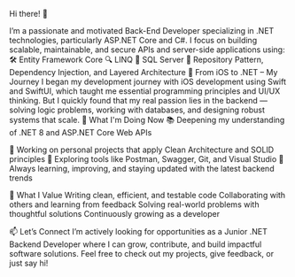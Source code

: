 Hi there! 👋

I’m a passionate and motivated Back-End Developer specializing in .NET technologies, particularly ASP.NET Core and C#. I focus on building scalable, maintainable, and secure APIs and server-side applications using:
🛠️ Entity Framework Core
🔍 LINQ
🧩 SQL Server
🧱 Repository Pattern, Dependency Injection, and Layered Architecture
📱 From iOS to .NET – My Journey
I began my development journey with iOS development using Swift and SwiftUI, which taught me essential programming principles and UI/UX thinking. But I quickly found that my real passion lies in the backend — solving logic problems, working with databases, and designing robust systems that scale.
🚀 What I'm Doing Now
📚 Deepening my understanding of .NET 8 and ASP.NET Core Web APIs

🔄 Working on personal projects that apply Clean Architecture and SOLID principles
🧪 Exploring tools like Postman, Swagger, Git, and Visual Studio
🧠 Always learning, improving, and staying updated with the latest backend trends

🌟 What I Value
Writing clean, efficient, and testable code
Collaborating with others and learning from feedback
Solving real-world problems with thoughtful solutions
Continuously growing as a developer

📫 Let’s Connect
I’m actively looking for opportunities as a Junior .NET Backend Developer where I can grow, contribute, and build impactful software solutions.
Feel free to check out my projects, give feedback, or just say hi!




